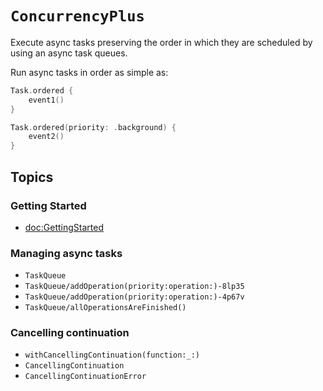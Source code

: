 # ``ConcurrencyPlus``

Execute async tasks preserving the order in which they are scheduled by using an async task queues.

Run async tasks in order as simple as:

```swift
Task.ordered {
    event1()
}

Task.ordered(priority: .background) {
    event2()
}
```

## Topics

### Getting Started

- <doc:GettingStarted>

### Managing async tasks

- ``TaskQueue``
- ``TaskQueue/addOperation(priority:operation:)-8lp35``
- ``TaskQueue/addOperation(priority:operation:)-4p67v``
- ``TaskQueue/allOperationsAreFinished()``

### Cancelling continuation

- ``withCancellingContinuation(function:_:)``
- ``CancellingContinuation``
- ``CancellingContinuationError``
